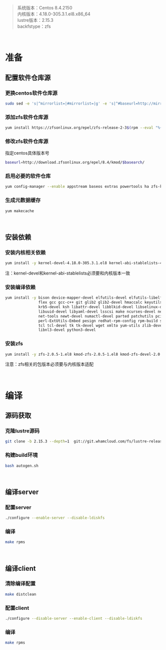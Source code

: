 > 系统版本：Centos 8.4.2150  
> 内核版本：4.18.0-305.3.1.el8.x86_64  
> lustre版本：2.15.3  
> backfstype：zfs

&nbsp;
# 准备
## 配置软件仓库源
### 更换centos软件仓库源
```bash
sudo sed -e 's|^mirrorlist=|#mirrorlist=|g' -e 's|^#baseurl=http://mirror.centos.org/$contentdir/$releasever|baseurl=https://vault.centos.org/8.4.2105|g' -i.bak /etc/yum.repos.d/CentOS-*.repo
```

### 添加zfs软件仓库源
```bash
yum install https://zfsonlinux.org/epel/zfs-release-2-3$(rpm --eval "%{dist}").noarch.rpm
```

### 修改zfs软件仓库源
指定centos具体版本号
```bash
baseurl=http://download.zfsonlinux.org/epel/8.4/kmod/$basearch/
```

### 启用必要的软件仓库
```bash
yum config-manager --enable appstream baseos extras powertools ha zfs-kmod
```

### 生成元数据缓存
```bash
yum makecache
```

&nbsp;
## 安装依赖
### 安装内核相关依赖
```bash
yum install -y kernel-devel-4.18.0-305.3.1.el8 kernel-abi-stablelists-4.18.0-305.3.1.el8 kernel-rpm-macros
```
注：kernel-devel和kernel-abi-stablelists必须要和内核版本一致

### 安装编译依赖
```bash
yum install -y bison device-mapper-devel elfutils-devel elfutils-libelf-devel expect \
               flex gcc gcc-c++ git glib2 glib2-devel hmaccalc keyutils-libs-devel \
               krb5-devel ksh libattr-devel libblkid-devel libselinux-devel libtool \
               libuuid-devel libyaml-devel lsscsi make ncurses-devel net-snmp-devel \
               net-tools newt-devel numactl-devel parted patchutils pciutils-devel \
               perl-ExtUtils-Embed pesign redhat-rpm-config rpm-build systemd-devel \
               tcl tcl-devel tk tk-devel wget xmlto yum-utils zlib-devel libmount-devel \
               libnl3-devel python3-devel
```

### 安装zfs
```bash
yum install -y zfs-2.0.5-1.el8 kmod-zfs-2.0.5-1.el8 kmod-zfs-devel-2.0.5-1.el8 libzfs4-devel-2.0.5-1.el8
```
注意：zfs相关的包版本必须要与内核版本适配

&nbsp;
&nbsp;
# 编译
## 源码获取
### 克隆lustre源码
```bash
git clone -b 2.15.3 --depth=1  git://git.whamcloud.com/fs/lustre-release.git lustre-2.15.3
```

### 构建build环境
```bash
bash autogen.sh
```

&nbsp;
## 编译server
### 配置server
```bash
./configure --enable-server --disable-ldiskfs
```

### 编译
```bash
make rpms
```

&nbsp;
## 编译client
### 清除编译配置
```bash
make distclean
```

### 配置client
```bash
./configure --disable-server --enable-client --disable-ldiskfs
```

### 编译
```bash
make rpms
```